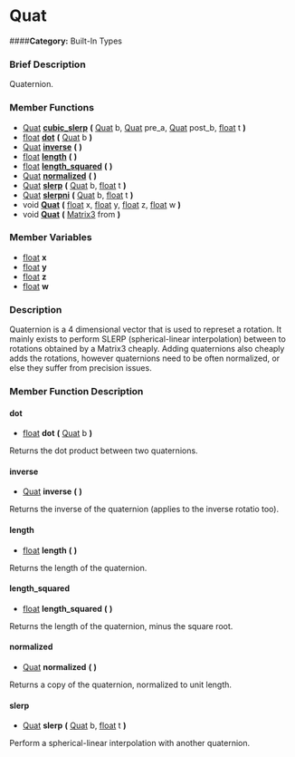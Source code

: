 #  Quat  
####**Category:** Built-In Types

###  Brief Description  
Quaternion.

###  Member Functions 
  * [Quat](class_quat)  **[cubic&#95;slerp](#cubic_slerp)**  **(** [Quat](class_quat) b, [Quat](class_quat) pre_a, [Quat](class_quat) post_b, [float](class_float) t  **)**
  * [float](class_float)  **[dot](#dot)**  **(** [Quat](class_quat) b  **)**
  * [Quat](class_quat)  **[inverse](#inverse)**  **(** **)**
  * [float](class_float)  **[length](#length)**  **(** **)**
  * [float](class_float)  **[length&#95;squared](#length_squared)**  **(** **)**
  * [Quat](class_quat)  **[normalized](#normalized)**  **(** **)**
  * [Quat](class_quat)  **[slerp](#slerp)**  **(** [Quat](class_quat) b, [float](class_float) t  **)**
  * [Quat](class_quat)  **[slerpni](#slerpni)**  **(** [Quat](class_quat) b, [float](class_float) t  **)**
  * void  **[Quat](#Quat)**  **(** [float](class_float) x, [float](class_float) y, [float](class_float) z, [float](class_float) w  **)**
  * void  **[Quat](#Quat)**  **(** [Matrix3](class_matrix3) from  **)**

###  Member Variables  
  * [float](class_float) **x**
  * [float](class_float) **y**
  * [float](class_float) **z**
  * [float](class_float) **w**

###  Description  
Quaternion is a 4 dimensional vector that is used to represet a rotation. It mainly exists to perform SLERP (spherical-linear interpolation) between to rotations obtained by a Matrix3 cheaply. Adding quaternions also cheaply adds the rotations, however quaternions need to be often normalized, or else they suffer from precision issues.

###  Member Function Description  

#### <a name="dot">dot</a>
  * [float](class_float)  **dot**  **(** [Quat](class_quat) b  **)**

Returns the dot product between two quaternions.

#### <a name="inverse">inverse</a>
  * [Quat](class_quat)  **inverse**  **(** **)**

Returns the inverse of the quaternion (applies to the inverse rotatio too).

#### <a name="length">length</a>
  * [float](class_float)  **length**  **(** **)**

Returns the length of the quaternion.

#### <a name="length_squared">length_squared</a>
  * [float](class_float)  **length&#95;squared**  **(** **)**

Returns the length of the quaternion, minus the square root.

#### <a name="normalized">normalized</a>
  * [Quat](class_quat)  **normalized**  **(** **)**

Returns a copy of the quaternion, normalized to unit length.

#### <a name="slerp">slerp</a>
  * [Quat](class_quat)  **slerp**  **(** [Quat](class_quat) b, [float](class_float) t  **)**

Perform a spherical-linear interpolation with another quaternion.
